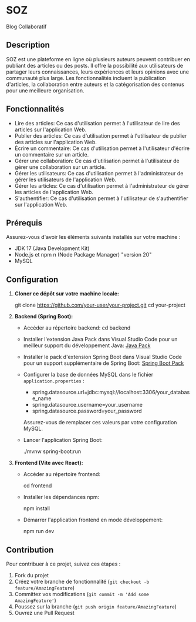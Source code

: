 # SOZ

Blog Collaboratif 

## Description

SOZ est une plateforme en ligne où plusieurs auteurs peuvent contribuer en publiant
des articles ou des posts. Il offre la possibilité aux utilisateurs de partager 
leurs connaissances, leurs expériences et leurs opinions avec une communauté
plus large. Les fonctionnalités incluent la publication d'articles, la
collaboration entre auteurs et la catégorisation des contenus pour une meilleure organisation.

## Fonctionnalités

-	Lire des articles: Ce cas d'utilisation permet à l'utilisateur de lire des articles sur l'application Web.
-	Publier des articles: Ce cas d'utilisation permet à l'utilisateur de publier des articles sur l'application Web.
-	Écrire un commentaire: Ce cas d'utilisation permet à l'utilisateur d'écrire un commentaire sur un article.
-	Gérer une collaboration: Ce cas d'utilisation permet à l'utilisateur de gérer une collaboration sur un article.
-	Gérer les utilisateurs: Ce cas d'utilisation permet à l'administrateur de gérer les utilisateurs de l'application Web.
-	Gérer les articles: Ce cas d'utilisation permet à l'administrateur de gérer les articles de l'application Web.
-	S'authentifier: Ce cas d'utilisation permet à l'utilisateur de s'authentifier sur l'application Web.

## Prérequis

Assurez-vous d'avoir les éléments suivants installés sur votre machine :

- JDK 17 (Java Development Kit)
- Node.js et npm n (Node Package Manager) "version 20"
- MySQL

## Configuration

1. **Cloner ce dépôt sur votre machine locale:**

    git clone https://github.com/your-user/your-project.git
    cd your-project

2. **Backend (Spring Boot):**

    - Accéder au répertoire backend:
        cd backend

    - Installer l'extension Java Pack dans Visual Studio Code pour un meilleur support du développement Java: [Java Pack](https://marketplace.visualstudio.com/items?itemName=vscjava.vscode-java-pack)
    - Installer le pack d'extension Spring Boot dans Visual Studio Code pour un support supplémentaire de Spring Boot: [Spring Boot Pack](https://marketplace.visualstudio.com/items?itemName=vscjava.springboot-pack)

    - Configurer la base de données MySQL dans le fichier `application.properties` :

        - spring.datasource.url=jdbc:mysql://localhost:3306/your_database_name
        - spring.datasource.username=your_username
        - spring.datasource.password=your_password

        Assurez-vous de remplacer ces valeurs par votre configuration MySQL.

    - Lancer l'application Spring Boot:
      
        ./mvnw spring-boot:run

3. **Frontend (Vite avec React):**

    - Accéder au répertoire frontend:

        cd frontend

    - Installer les dépendances npm:

        npm install

    - Démarrer l'application frontend en mode développement:

        npm run dev

## Contribution

Pour contribuer à ce projet, suivez ces étapes :

1. Fork du projet
2. Créez votre branche de fonctionnalité (`git checkout -b feature/AmazingFeature`)
3. Committez vos modifications (`git commit -m 'Add some AmazingFeature'`)
4. Poussez sur la branche (`git push origin feature/AmazingFeature`)
5. Ouvrez une Pull Request
